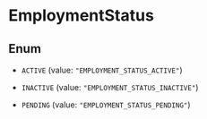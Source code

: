 

# EmploymentStatus

## Enum


* `ACTIVE` (value: `"EMPLOYMENT_STATUS_ACTIVE"`)

* `INACTIVE` (value: `"EMPLOYMENT_STATUS_INACTIVE"`)

* `PENDING` (value: `"EMPLOYMENT_STATUS_PENDING"`)



